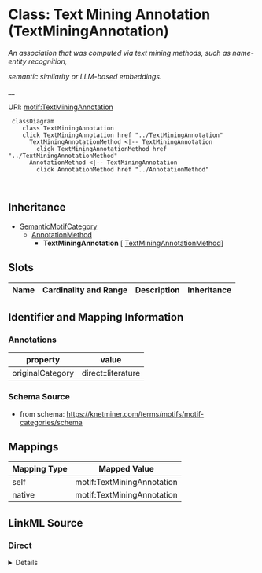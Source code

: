 

# Class: Text Mining Annotation (TextMiningAnnotation) 


_An association that was computed via text mining methods, such as name-entity recognition,_

_semantic similarity or LLM-based embeddings._

__





URI: [motif:TextMiningAnnotation](https://knetminer.com/terms/motifs/motif-categories/TextMiningAnnotation)






```mermaid
 classDiagram
    class TextMiningAnnotation
    click TextMiningAnnotation href "../TextMiningAnnotation"
      TextMiningAnnotationMethod <|-- TextMiningAnnotation
        click TextMiningAnnotationMethod href "../TextMiningAnnotationMethod"
      AnnotationMethod <|-- TextMiningAnnotation
        click AnnotationMethod href "../AnnotationMethod"
      
      
```





## Inheritance
* [SemanticMotifCategory](SemanticMotifCategory.md)
    * [AnnotationMethod](AnnotationMethod.md)
        * **TextMiningAnnotation** [ [TextMiningAnnotationMethod](TextMiningAnnotationMethod.md)]



## Slots

| Name | Cardinality and Range | Description | Inheritance |
| ---  | --- | --- | --- |









## Identifier and Mapping Information





### Annotations

| property | value |
| --- | --- |
| originalCategory | direct::literature |




### Schema Source


* from schema: https://knetminer.com/terms/motifs/motif-categories/schema




## Mappings

| Mapping Type | Mapped Value |
| ---  | ---  |
| self | motif:TextMiningAnnotation |
| native | motif:TextMiningAnnotation |







## LinkML Source

<!-- TODO: investigate https://stackoverflow.com/questions/37606292/how-to-create-tabbed-code-blocks-in-mkdocs-or-sphinx -->

### Direct

<details>
```yaml
name: TextMiningAnnotation
annotations:
  originalCategory:
    tag: originalCategory
    value: direct::literature
description: 'An association that was computed via text mining methods, such as name-entity
  recognition,

  semantic similarity or LLM-based embeddings.

  '
title: Text Mining Annotation
notes:
- 'original category no: 1.2'
from_schema: https://knetminer.com/terms/motifs/motif-categories/schema
is_a: AnnotationMethod
mixins:
- TextMiningAnnotationMethod

```
</details>

### Induced

<details>
```yaml
name: TextMiningAnnotation
annotations:
  originalCategory:
    tag: originalCategory
    value: direct::literature
description: 'An association that was computed via text mining methods, such as name-entity
  recognition,

  semantic similarity or LLM-based embeddings.

  '
title: Text Mining Annotation
notes:
- 'original category no: 1.2'
from_schema: https://knetminer.com/terms/motifs/motif-categories/schema
is_a: AnnotationMethod
mixins:
- TextMiningAnnotationMethod

```
</details>